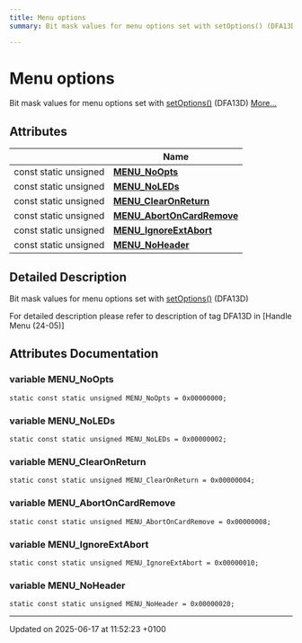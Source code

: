 ```yaml
---
title: Menu options
summary: Bit mask values for menu options set with setOptions() (DFA13D) 

---
```


# Menu options

Bit mask values for menu options set with [setOptions()](classlibsdi_1_1_dialog.md#function-setoptions) (DFA13D)  [More...](#detailed-description)

## Attributes

|                | Name           |
| -------------- | -------------- |
| const static unsigned | **[MENU_NoOpts](group___d_e_f___l_i_b_s_d_i_c_l_i_e_n_t___m_e_n_u___o_p_t_i_o_n_s.md#variable-menu-noopts)**  |
| const static unsigned | **[MENU_NoLEDs](group___d_e_f___l_i_b_s_d_i_c_l_i_e_n_t___m_e_n_u___o_p_t_i_o_n_s.md#variable-menu-noleds)**  |
| const static unsigned | **[MENU_ClearOnReturn](group___d_e_f___l_i_b_s_d_i_c_l_i_e_n_t___m_e_n_u___o_p_t_i_o_n_s.md#variable-menu-clearonreturn)**  |
| const static unsigned | **[MENU_AbortOnCardRemove](group___d_e_f___l_i_b_s_d_i_c_l_i_e_n_t___m_e_n_u___o_p_t_i_o_n_s.md#variable-menu-abortoncardremove)**  |
| const static unsigned | **[MENU_IgnoreExtAbort](group___d_e_f___l_i_b_s_d_i_c_l_i_e_n_t___m_e_n_u___o_p_t_i_o_n_s.md#variable-menu-ignoreextabort)**  |
| const static unsigned | **[MENU_NoHeader](group___d_e_f___l_i_b_s_d_i_c_l_i_e_n_t___m_e_n_u___o_p_t_i_o_n_s.md#variable-menu-noheader)**  |

## Detailed Description

Bit mask values for menu options set with [setOptions()](classlibsdi_1_1_dialog.md#function-setoptions) (DFA13D) 

For detailed description please refer to description of tag DFA13D in [Handle Menu (24-05)]



## Attributes Documentation

### variable MENU_NoOpts

```
static const static unsigned MENU_NoOpts = 0x00000000;
```


### variable MENU_NoLEDs

```
static const static unsigned MENU_NoLEDs = 0x00000002;
```


### variable MENU_ClearOnReturn

```
static const static unsigned MENU_ClearOnReturn = 0x00000004;
```


### variable MENU_AbortOnCardRemove

```
static const static unsigned MENU_AbortOnCardRemove = 0x00000008;
```


### variable MENU_IgnoreExtAbort

```
static const static unsigned MENU_IgnoreExtAbort = 0x00000010;
```


### variable MENU_NoHeader

```
static const static unsigned MENU_NoHeader = 0x00000020;
```





-------------------------------

Updated on 2025-06-17 at 11:52:23 +0100